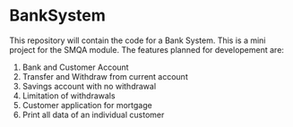 # BankSystem

This repository will contain the code for a Bank System. This is a mini project for the SMQA module.
The features planned for developement are:
1. Bank and Customer Account
2. Transfer and Withdraw from current account
3. Savings account with no withdrawal
4. Limitation of withdrawals
5. Customer application for mortgage
6. Print all data of an individual customer
